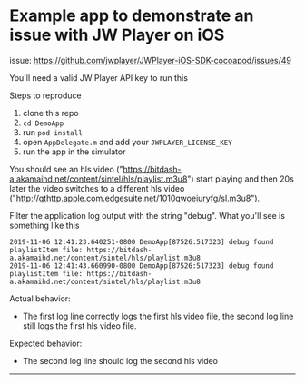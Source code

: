 # Example app to demonstrate an issue with JW Player on iOS

issue: https://github.com/jwplayer/JWPlayer-iOS-SDK-cocoapod/issues/49

You'll need a valid JW Player API key to run this

Steps to reproduce

1. clone this repo
1. `cd DemoApp`
1. run `pod install`
1. open `AppDelegate.m` and add your `JWPLAYER_LICENSE_KEY`
1. run the app in the simulator

You should see an hls video ("https://bitdash-a.akamaihd.net/content/sintel/hls/playlist.m3u8") start playing and
then 20s later the video switches to a different hls video ("http://qthttp.apple.com.edgesuite.net/1010qwoeiuryfg/sl.m3u8").

Filter the application log output with the string "debug". What you'll see is something like this

```
2019-11-06 12:41:23.640251-0800 DemoApp[87526:517323] debug found playlistItem file: https://bitdash-a.akamaihd.net/content/sintel/hls/playlist.m3u8
2019-11-06 12:41:43.660990-0800 DemoApp[87526:517323] debug found playlistItem file: https://bitdash-a.akamaihd.net/content/sintel/hls/playlist.m3u8
```

Actual behavior:

  * The first log line correctly logs the first hls video file, the second log line still logs the first hls video file.

Expected behavior:

  * The second log line should log the second hls video


---
